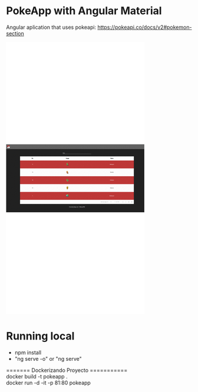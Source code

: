 # PokeApp with Angular Material

Angular aplication that uses pokeapi:
https://pokeapi.co/docs/v2#pokemon-section


![alt text](src/assets/images/muestra.gif)

# Running local
 - npm install 
 - "ng serve -o" or "ng serve"
 
 ======= Dockerizando Proyecto =========== <br>
 docker build -t pokeapp . <br>
 docker run -d -it -p 81:80 pokeapp <br>
